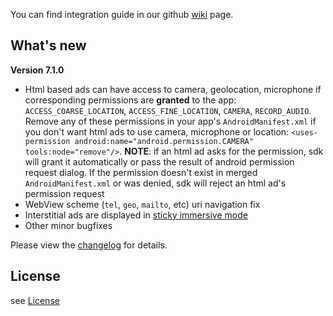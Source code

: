 You can find integration guide in our github [wiki](https://github.com/loopme/android-united-sdk/wiki) page.

## What's new ##

**Version 7.1.0**
- Html based ads can have access to camera, geolocation, microphone 
if corresponding permissions are **granted** to the app:
`ACCESS_COARSE_LOCATION`, `ACCESS_FINE_LOCATION`, `CAMERA`, `RECORD_AUDIO`.
Remove any of these permissions in your app's `AndroidManifest.xml` if you don't want html ads to use camera, microphone or location:
`<uses-permission android:name="android.permission.CAMERA" tools:node="remove"/>`.
**NOTE**: if an html ad asks for the permission, sdk will grant it automatically or pass the result of android permission request dialog. If the permission doesn't exist in merged `AndroidManifest.xml` or was denied, sdk will reject an html ad's permission request
- WebView scheme (`tel`, `geo`, `mailto`, etc) uri navigation fix
- Interstitial ads are displayed in [sticky immersive mode](https://developer.android.com/training/system-ui/immersive#sticky-immersive)
- Other minor bugfixes  

Please view the [changelog](CHANGELOG.md) for details.

## License ##

see [License](LICENSE.md)